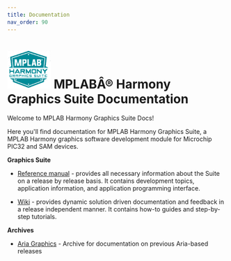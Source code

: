 ```yaml
---
title: Documentation
nav_order: 90
---
```


# ![Microchip Technology](docs/images/mhgs.png) MPLABÂ® Harmony Graphics Suite Documentation

Welcome to MPLAB Harmony Graphics Suite Docs!

Here you'll find documentation for MPLAB Harmony Graphics Suite, a MPLAB Harmony graphics software development module for Microchip PIC32 and SAM devices.

**Graphics Suite** 

* [Reference manual](https://automaate.github.io/gen2_wiki_sandbox/docs/html/index.html) - provides all necessary information about the Suite on a release by release basis. It contains development topics, application information, and application programming interface.

* [Wiki](https://github.com/Microchip-MPLAB-Harmony/gfx/wiki) - provides dynamic solution driven documentation and feedback in a release independent manner. It contains how-to guides and step-by-step tutorials.

**Archives**

* [Aria Graphics](https://github.com/Microchip-MPLAB-Harmony/gfx/tree/master/doc) - Archive for documentation on previous Aria-based releases
